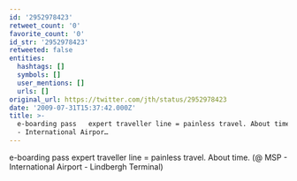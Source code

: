 ```yaml
---
id: '2952978423'
retweet_count: '0'
favorite_count: '0'
id_str: '2952978423'
retweeted: false
entities:
  hashtags: []
  symbols: []
  user_mentions: []
  urls: []
original_url: https://twitter.com/jth/status/2952978423
date: '2009-07-31T15:37:42.000Z'
title: >-
  e-boarding pass   expert traveller line = painless travel. About time. (@ MSP
  - International Airpor…
---
```


e-boarding pass   expert traveller line = painless travel. About time. (@ MSP - International Airport - Lindbergh Terminal)